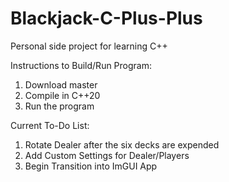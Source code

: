 # Blackjack-C-Plus-Plus
Personal side project for learning C++


Instructions to Build/Run Program:
  1. Download master
  2. Compile in C++20
  3. Run the program

Current To-Do List:
  1. Rotate Dealer after the six decks are expended
  2. Add Custom Settings for Dealer/Players
  3. Begin Transition into ImGUI App
